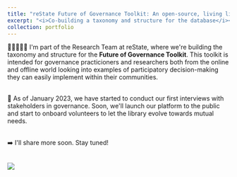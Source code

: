 ```yaml
---
title: "reState Future of Governance Toolkit: An open-source, living library of participatory governance in action 🌐"
excerpt: "<i>Co-building a taxonomy and structure for the database</i><br/><img src='/images/restate-1.png'>"
collection: portfolio
---
```


🧑🏻‍🤝‍🧑🏿 I'm part of the Research Team at reState, where we're building the taxonomy and structure for the <b>Future of Governance Toolkit</b>. This toolkit is intended for governance practicioners and researchers both from the online and offline world looking into examples of participatory decision-making they can easily implement within their communities.

<br/>🎤 As of January 2023, we have started to conduct our first interviews with stakeholders in governance. Soon, we'll launch our platform to the public and start to onboard volunteers to let the library evolve towards mutual needs.

<br/> ➡️ I'll share more soon. Stay tuned!

<br/><img src='restate-2.png'>
